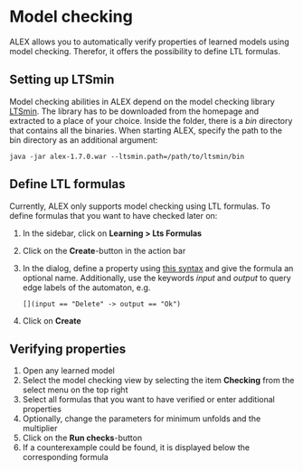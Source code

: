 # Model checking

ALEX allows you to automatically verify properties of learned models using model checking.
Therefor, it offers the possibility to define LTL formulas.


## Setting up LTSmin

Model checking abilities in ALEX depend on the model checking library [LTSmin](ltsmin).
The library has to be downloaded from the homepage and extracted to a place of your choice.
Inside the folder, there is a *bin* directory that contains all the binaries.
When starting ALEX, specify the path to the bin directory as an additional argument:

`java -jar alex-1.7.0.war --ltsmin.path=/path/to/ltsmin/bin`


## Define LTL formulas

Currently, ALEX only supports model checking using LTL formulas.
To define formulas that you want to have checked later on:

1. In the sidebar, click on **Learning > Lts Formulas**
2. Click on the **Create**-button in the action bar
3. In the dialog, define a property using [this syntax](ltl-syntax) and give the formula an optional name.
   Additionally, use the keywords *input* and *output* to query edge labels of the automaton, e.g. 
   
   `[](input == "Delete" -> output == "Ok")`
   
4. Click on **Create**


## Verifying properties

1. Open any learned model
2. Select the model checking view by selecting the item **Checking** from the select menu on the top right
3. Select all formulas that you want to have verified or enter additional properties
4. Optionally, change the parameters for minimum unfolds and the multiplier 
5. Click on the **Run checks**-button
6. If a counterexample could be found, it is displayed below the corresponding formula


[ltsmin]: https://ltsmin.utwente.nl/
[ltl-syntax]: https://ltsmin.utwente.nl/assets/man/ltsmin-ltl.html